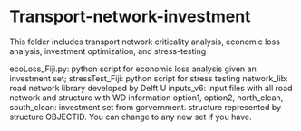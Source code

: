 # Transport-network-investment
This folder includes transport network criticality analysis, economic loss analysis, investment optimization, and stress-testing

ecoLoss_Fiji.py: python script for economic loss analysis given an investment set;
stressTest_Fiji: python script for stress testing
network_lib: road network library developed by Delft U
inputs_v6: input files with all road network and structure with WD information
option1, option2, north_clean, south_clean: investment set from gorvernment. structure represented by structure OBJECTID. You can change to any new set if you have.
